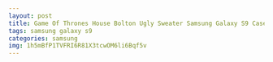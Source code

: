 ```yaml
---
layout: post
title: Game Of Thrones House Bolton Ugly Sweater Samsung Galaxy S9 Case
tags: samsung galaxy s9
categories: samsung
img: 1h5mBfP1TVFRI6R81X3tcwOM6li6Bqf5v
---
```

